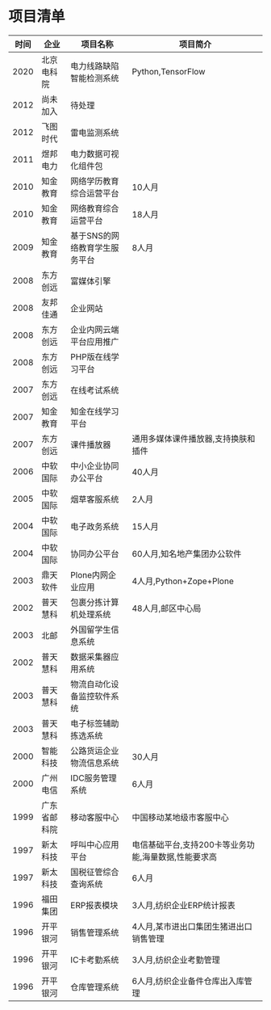 [comment]: <> (清单罗列，简单说明，时间应淡化)

# 项目清单

|时间|企业|项目名称|项目简介|
|----|---|--------|-------|
|2020|北京电科院|电力线路缺陷智能检测系统|Python,TensorFlow|
|2012|尚未加入|待处理||
|2012|飞图时代|雷电监测系统||
|2011|煜邦电力|电力数据可视化组件包||
|2010|知金教育|网络学历教育综合运营平台|10人月|
|2010|知金教育|网络教育综合运营平台|18人月|
|2009|知金教育|基于SNS的网络教育学生服务平台|8人月|
|2008|东方创远|富媒体引擎||
|2008|友邦佳通|企业网站||
|2008|东方创远|企业内网云端平台应用推广||
|2008|东方创远|PHP版在线学习平台||
|2007|东方创远|在线考试系统||
|2007|知金教育|知金在线学习平台||
|2007|东方创远|课件播放器|通用多媒体课件播放器,支持换肤和插件|
|2006|中软国际|中小企业协同办公平台|40人月|
|2005|中软国际|烟草客服系统|2人月|
|2004|中软国际|电子政务系统|15人月|
|2004|中软国际|协同办公平台|60人月,知名地产集团办公软件|
|2003|鼎天软件|Plone内网企业应用|4人月,Python+Zope+Plone|
|2002|普天慧科|包裹分拣计算机处理系统|48人月,邮区中心局|
|2003|北邮    |外国留学生信息系统||
|2002|普天慧科|数据采集器应用系统||
|2003|普天慧科|物流自动化设备监控软件系统||
|2003|普天慧科|电子标签辅助拣选系统||
|2000|智能科技|公路货运企业物流信息系统|30人月|
|2000|广州电信|IDC服务管理系统|6人月|
|1999|广东省邮科院|移动客服中心|中国移动某地级市客服中心|
|1997|新太科技|呼叫中心应用平台|电信基础平台,支持200卡等业务功能,海量数据,性能要求高|
|1997|新太科技|国税征管综合查询系统|6人月|
|1996|福田集团|ERP报表模块  |3人月,纺织企业ERP统计报表|
|1996|开平银河|销售管理系统 |4人月,某市进出口集团生猪进出口销售管理|
|1996|开平银河|IC卡考勤系统 |3人月,纺织企业考勤管理|
|1996|开平银河|仓库管理系统 |6人月,纺织企业备件仓库出入库管理|
